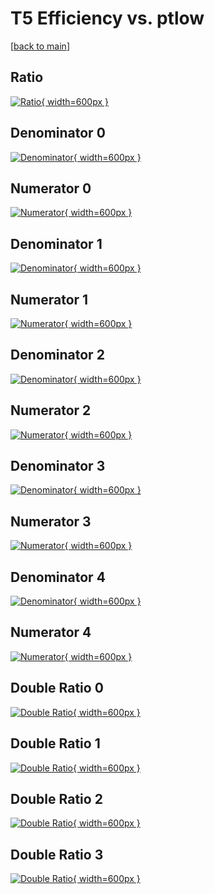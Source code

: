 # T5 Efficiency vs. ptlow

[[back to main](./)]



## Ratio

[![Ratio](../mtv/var/T5_loweta_321_-1_eff_ptlow.png){ width=600px }](../mtv/var/T5_loweta_321_-1_eff_ptlow.pdf)

## Denominator 0

[![Denominator](../mtv/den/T5_loweta_321_-1_eff_ptlow_den0.png){ width=600px }](../mtv/den/T5_loweta_321_-1_eff_ptlow_den0.pdf)

## Numerator 0

[![Numerator](../mtv/num/T5_loweta_321_-1_eff_ptlow_num0.png){ width=600px }](../mtv/num/T5_loweta_321_-1_eff_ptlow_num0.pdf)

## Denominator 1

[![Denominator](../mtv/den/T5_loweta_321_-1_eff_ptlow_den1.png){ width=600px }](../mtv/den/T5_loweta_321_-1_eff_ptlow_den1.pdf)

## Numerator 1

[![Numerator](../mtv/num/T5_loweta_321_-1_eff_ptlow_num1.png){ width=600px }](../mtv/num/T5_loweta_321_-1_eff_ptlow_num1.pdf)

## Denominator 2

[![Denominator](../mtv/den/T5_loweta_321_-1_eff_ptlow_den2.png){ width=600px }](../mtv/den/T5_loweta_321_-1_eff_ptlow_den2.pdf)

## Numerator 2

[![Numerator](../mtv/num/T5_loweta_321_-1_eff_ptlow_num2.png){ width=600px }](../mtv/num/T5_loweta_321_-1_eff_ptlow_num2.pdf)

## Denominator 3

[![Denominator](../mtv/den/T5_loweta_321_-1_eff_ptlow_den3.png){ width=600px }](../mtv/den/T5_loweta_321_-1_eff_ptlow_den3.pdf)

## Numerator 3

[![Numerator](../mtv/num/T5_loweta_321_-1_eff_ptlow_num3.png){ width=600px }](../mtv/num/T5_loweta_321_-1_eff_ptlow_num3.pdf)

## Denominator 4

[![Denominator](../mtv/den/T5_loweta_321_-1_eff_ptlow_den4.png){ width=600px }](../mtv/den/T5_loweta_321_-1_eff_ptlow_den4.pdf)

## Numerator 4

[![Numerator](../mtv/num/T5_loweta_321_-1_eff_ptlow_num4.png){ width=600px }](../mtv/num/T5_loweta_321_-1_eff_ptlow_num4.pdf)

## Double Ratio 0

[![Double Ratio](../mtv/ratio/T5_loweta_321_-1_eff_ptlow_ratio0.png){ width=600px }](../mtv/ratio/T5_loweta_321_-1_eff_ptlow_ratio0.pdf)

## Double Ratio 1

[![Double Ratio](../mtv/ratio/T5_loweta_321_-1_eff_ptlow_ratio1.png){ width=600px }](../mtv/ratio/T5_loweta_321_-1_eff_ptlow_ratio1.pdf)

## Double Ratio 2

[![Double Ratio](../mtv/ratio/T5_loweta_321_-1_eff_ptlow_ratio2.png){ width=600px }](../mtv/ratio/T5_loweta_321_-1_eff_ptlow_ratio2.pdf)

## Double Ratio 3

[![Double Ratio](../mtv/ratio/T5_loweta_321_-1_eff_ptlow_ratio3.png){ width=600px }](../mtv/ratio/T5_loweta_321_-1_eff_ptlow_ratio3.pdf)

